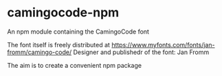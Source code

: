 # camingocode-npm
An npm module containing the CamingoCode font

The font itself is freely distributed at https://www.myfonts.com/fonts/jan-fromm/camingo-code/
Designer and publishedr of the font: Jan Fromm

The aim is to create a convenient npm package
